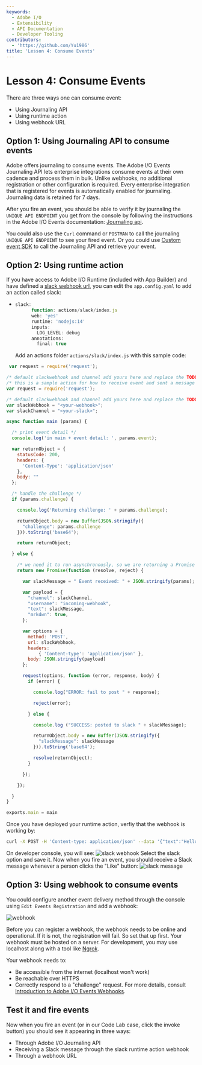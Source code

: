 ```yaml
---
keywords:
  - Adobe I/O
  - Extensibility
  - API Documentation
  - Developer Tooling
contributors:
  - 'https://github.com/Yu1986'
title: 'Lesson 4: Consume Events'
---
```


# Lesson 4: Consume Events

There are three ways one can consume event:

* Using Journaling API 
* Using runtime action 
* Using webhook URL

## Option 1: Using Journaling API to consume events

Adobe offers journaling to consume events. The Adobe I/O Events Journaling API lets enterprise integrations consume events at their own cadence and process them in bulk. Unlike webhooks, no additional registration or other configuration is required. Every enterprise integration that is registered for events is automatically enabled for journaling. Journaling data is retained for 7 days. 

After you fire an event, you should be able to verify it by journaling the `UNIQUE API ENDPOINT` you get from the console by following the instructions in the Adobe I/O Events documentation: [Journaling api](https://developer.adobe.com/events/docs/guides/api/journaling_api/).

You could also use the `Curl` command or `POSTMAN` to call the journaling `UNIQUE API ENDPOINT` to see your fired event. Or you could use [Custom event SDK](https://github.com/adobe/aio-lib-events/) to call the Journaling API and retrieve your event.

## Option 2: Using runtime action

If you have access to Adobe I/O Runtime (included with App Builder) and have defined a [slack webhook url](https://api.slack.com/incoming-webhooks), you can edit the `app.config.yaml` to add an action called slack:

* ```javascript
  slack:
        function: actions/slack/index.js
        web: 'yes'
        runtime: 'nodejs:14'
        inputs:
          LOG_LEVEL: debug
        annotations:
          final: true
  ```
  
  Add an actions folder `actions/slack/index.js` with this sample code:

```javascript
 var request = require('request');

/* default slackwebhook and channel add yours here and replace the TODO below */
/* this is a sample action for how to receive event and sent a message to slack */
var request = require('request');

/* default slackwebhook and channel add yours here and replace the TODO below */
var slackWebhook = "<your-webhook>";
var slackChannel = "<your-slack>";

async function main (params) {

  /* print event detail */
  console.log('in main + event detail: ', params.event);

  var returnObject = {
    statusCode: 200,
    headers: {
      'Content-Type': 'application/json'
    },
    body: ""
  };

  /* handle the challenge */
  if (params.challenge) {

    console.log('Returning challenge: ' + params.challenge);

    returnObject.body = new Buffer(JSON.stringify({
      "challenge": params.challenge
    })).toString('base64');

    return returnObject;

  } else {

    /* we need it to run asynchronously, so we are returning a Promise */
    return new Promise(function (resolve, reject) {

      var slackMessage = " Event received: " + JSON.stringify(params);

      var payload = {
        "channel": slackChannel,
        "username": "incoming-webhook",
        "text": slackMessage,
        "mrkdwn": true,
      };

      var options = {
        method: 'POST',
        url: slackWebhook,
        headers:
            { 'Content-type': 'application/json' },
        body: JSON.stringify(payload)
      };

      request(options, function (error, response, body) {
        if (error) {

          console.log("ERROR: fail to post " + response);

          reject(error);

        } else {

          console.log ("SUCCESS: posted to slack " + slackMessage);

          returnObject.body = new Buffer(JSON.stringify({
            "slackMessage": slackMessage
          })).toString('base64');

          resolve(returnObject);
        }

      });

    });

  }
}

exports.main = main
```

Once you have deployed your runtime action, verfiy that the webhook is working by: 

```bash
curl -X POST -H 'Content-type: application/json' --data '{"text":"Hello, World!"}' https://<your-namespace>.adobeio-static.net/api/v1/web/event-demo-0.0.1/slack
```

On developer console, you will see: ![slack webhook](assets/slack-webhook.png)
Select the slack option and save it. Now when you fire an event, you should receive a Slack message whenever a person clicks the "Like" button:
![slack message](assets/slack-message.png)

## Option 3: Using webhook to consume events

You could configure another event delivery method through the console using `Edit Events Registration` and add a webhook: 

![webhook](assets/webhook.png)

Before you can register a webhook, the webhook needs to be online and operational. If it is not, the registration will fail. So set that up first. Your webhook must be hosted on a server. For development, you may use localhost along with a tool like [Ngrok](https://ngrok.com/).

Your webhook needs to:

- Be accessible from the internet (localhost won't work)
- Be reachable over HTTPS
- Correctly respond to a "challenge" request. For more details, consult [Introduction to Adobe I/O Events Webhooks](https://developer.adobe.com/events/docs/guides/).

## Test it and fire events

Now when you fire an event (or in our Code Lab case, click the invoke button) you should see it appearing in three ways:

- Through Adobe I/O Journaling API 
- Receiving a Slack message through the slack runtime action webhook
- Through a webhook URL
